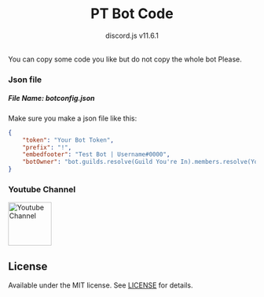 <h1 align = "center">PT Bot Code</h1>

<div align = "center">
	discord.js v11.6.1
</div>

<div>&nbsp;</div>

You can copy some code you like but do not copy the whole bot Please.

### Json file
##### File Name: botconfig.json
Make sure you make a json file like this:
```json
{
    "token": "Your Bot Token",
    "prefix": "!",
    "embedfooter": "Test Bot | Username#0000",
    "botOwner": "bot.guilds.resolve(Guild You're In).members.resolve(Your User Id)"
}
```
### Youtube Channel
<a href="https://www.youtube.com/channel/UCVtwwZVLx2-CE7ylPk6M2eQ" target="_blank"><img src="https://lh3.googleusercontent.com/utRAGkGHdOo1rKXF_UEeOZs4Pd1vG-FemIm-zeCnKscS121qn__3k_DiOvGQyuGxQ4Ersw=s85" alt="Youtube Channel" width="88" height="88"/></a>

## License
Available under the MIT license. See [LICENSE](LICENSE) for details.